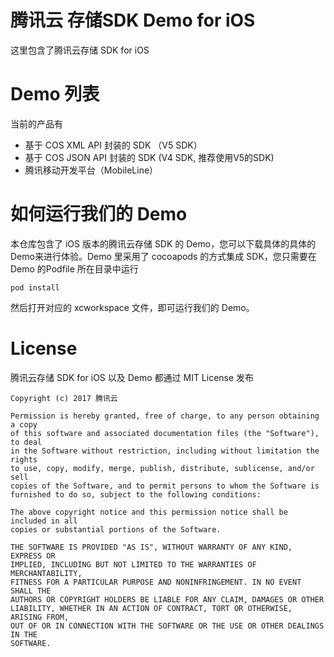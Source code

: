 # 腾讯云 存储SDK Demo for iOS 
这里包含了腾讯云存储 SDK for iOS
# Demo 列表
当前的产品有
- 基于 COS XML API 封装的 SDK （V5 SDK）
- 基于 COS JSON API 封装的 SDK (V4 SDK, 推荐使用V5的SDK)
- 腾讯移动开发平台（MobileLine）
# 如何运行我们的 Demo
本仓库包含了 iOS 版本的腾讯云存储 SDK 的 Demo，您可以下载具体的具体的Demo来进行体验。Demo 里采用了 cocoapods 的方式集成 SDK，您只需要在 Demo 的Podfile 所在目录中运行
```
pod install
```
然后打开对应的 xcworkspace 文件，即可运行我们的 Demo。    
# License
腾讯云存储 SDK for iOS 以及 Demo 都通过 MIT License 发布
~~~
Copyright (c) 2017 腾讯云

Permission is hereby granted, free of charge, to any person obtaining a copy
of this software and associated documentation files (the "Software"), to deal
in the Software without restriction, including without limitation the rights
to use, copy, modify, merge, publish, distribute, sublicense, and/or sell
copies of the Software, and to permit persons to whom the Software is
furnished to do so, subject to the following conditions:

The above copyright notice and this permission notice shall be included in all
copies or substantial portions of the Software.

THE SOFTWARE IS PROVIDED "AS IS", WITHOUT WARRANTY OF ANY KIND, EXPRESS OR
IMPLIED, INCLUDING BUT NOT LIMITED TO THE WARRANTIES OF MERCHANTABILITY,
FITNESS FOR A PARTICULAR PURPOSE AND NONINFRINGEMENT. IN NO EVENT SHALL THE
AUTHORS OR COPYRIGHT HOLDERS BE LIABLE FOR ANY CLAIM, DAMAGES OR OTHER
LIABILITY, WHETHER IN AN ACTION OF CONTRACT, TORT OR OTHERWISE, ARISING FROM,
OUT OF OR IN CONNECTION WITH THE SOFTWARE OR THE USE OR OTHER DEALINGS IN THE
SOFTWARE.
~~~
